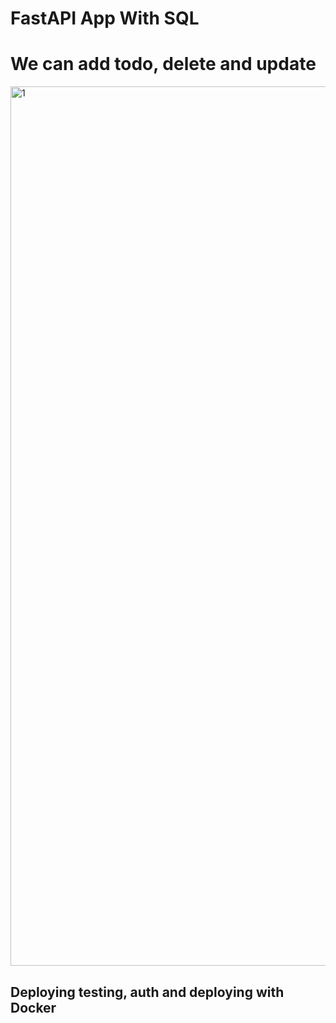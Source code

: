 # FastAPI App With SQL
# We can add todo, delete and update

<img width="1407" alt="1" src="https://github.com/yldzufukk/FastAPI-TODO-Application/assets/84462888/3370db09-0405-4983-9437-ced1ae57fbdc">

## Deploying testing, auth and deploying with Docker
